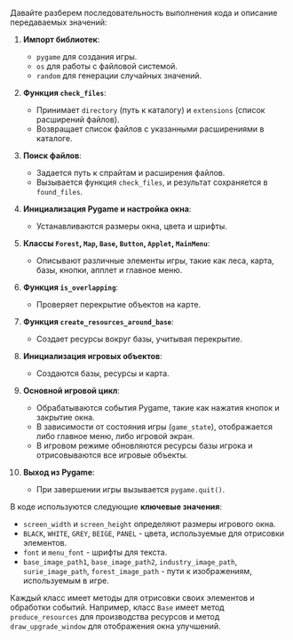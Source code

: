 Давайте разберем последовательность выполнения кода и описание передаваемых значений:

1. **Импорт библиотек**:
   - `pygame` для создания игры.
   - `os` для работы с файловой системой.
   - `random` для генерации случайных значений.

2. **Функция `check_files`**:
   - Принимает `directory` (путь к каталогу) и `extensions` (список расширений файлов).
   - Возвращает список файлов с указанными расширениями в каталоге.

3. **Поиск файлов**:
   - Задается путь к спрайтам и расширения файлов.
   - Вызывается функция `check_files`, и результат сохраняется в `found_files`.

4. **Инициализация Pygame и настройка окна**:
   - Устанавливаются размеры окна, цвета и шрифты.

5. **Классы `Forest`, `Map`, `Base`, `Button`, `Applet`, `MainMenu`**:
   - Описывают различные элементы игры, такие как леса, карта, базы, кнопки, апплет и главное меню.

6. **Функция `is_overlapping`**:
   - Проверяет перекрытие объектов на карте.

7. **Функция `create_resources_around_base`**:
   - Создает ресурсы вокруг базы, учитывая перекрытие.

8. **Инициализация игровых объектов**:
   - Создаются базы, ресурсы и карта.

9. **Основной игровой цикл**:
   - Обрабатываются события Pygame, такие как нажатия кнопок и закрытие окна.
   - В зависимости от состояния игры (`game_state`), отображается либо главное меню, либо игровой экран.
   - В игровом режиме обновляются ресурсы базы игрока и отрисовываются все игровые объекты.

10. **Выход из Pygame**:
    - При завершении игры вызывается `pygame.quit()`.

В коде используются следующие **ключевые значения**:
- `screen_width` и `screen_height` определяют размеры игрового окна.
- `BLACK`, `WHITE`, `GREY`, `BEIGE`, `PANEL` - цвета, используемые для отрисовки элементов.
- `font` и `menu_font` - шрифты для текста.
- `base_image_path1`, `base_image_path2`, `industry_image_path`, `surie_image_path`, `forest_image_path` - пути к изображениям, используемым в игре.

Каждый класс имеет методы для отрисовки своих элементов и обработки событий. Например, класс `Base` имеет метод `produce_resources` для производства ресурсов и метод `draw_upgrade_window` для отображения окна улучшений.

